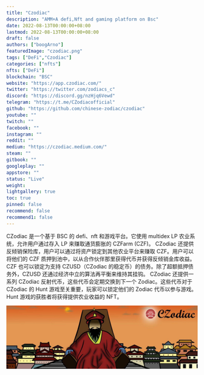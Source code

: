 ```yaml
---
title: "Czodiac"
description: "AMM+A defi,Nft and gaming platform on Bsc"
date: 2022-08-13T00:00:00+08:00
lastmod: 2022-08-13T00:00:00+08:00
draft: false
authors: ["boogArno"]
featuredImage: "czodiac.png"
tags: ["DeFi","Czodiac"]
categories: ["nfts"]
nfts: ["DeFi"]
blockchain: "BSC"
website: "https://app.czodiac.com/"
twitter: "https://twitter.com/zodiacs_c"
discord: "https://discord.gg/nzHjq6Vewd"
telegram: "https://t.me/CZodiacofficial"
github: "https://github.com/chinese-zodiac/czodiac"
youtube: ""
twitch: ""
facebook: ""
instagram: ""
reddit: ""
medium: "https://czodiac.medium.com/"
steam: ""
gitbook: ""
googleplay: ""
appstore: ""
status: "Live"
weight: 
lightgallery: true
toc: true
pinned: false
recommend: false
recommend1: false
---
```

<p>CZodiac 是一个基于 BSC 的 defi、nft 和游戏平台。它使用 multidex LP 农业系统，允许用户通过存入 LP 来赚取通货膨胀的 CZFarm (CZF)。 CZodiac 还提供反倾销保险库，用户可以通过将资产锁定到其他农业平台来赚取 CZF。用户可以将他们的 CZF 质押到池中，以从合作伙伴那里获得代币并获得反倾销金库收益。 CZF 也可以锁定为支持 CZUSD（CZodiac 的稳定币）的债务。除了超额抵押债务外，CZUSD 还通过经济中立的算法再平衡来维持其挂钩。 CZodiac 还提供一系列 CZodiac 反射代币，这些代币会定期交换到下一个 Zodiac。这些代币对于 CZodiac 的 Hunt 游戏至关重要，玩家可以锁定他们的 Zodiac 代币以参与游戏。 Hunt 游戏的获胜者将获得提供农业收益的 NFT。</p>

![1500x500](1500x500.jpg)

